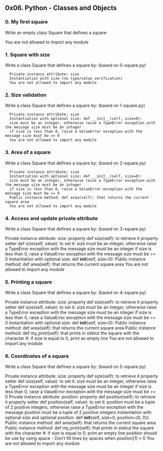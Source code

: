 ## 0x06. Python - Classes and Objects

### 0. My first square
Write an empty class Square that defines a square:

You are not allowed to import any module


### 1. Square with size

Write a class Square that defines a square by: (based on 0-square.py)

      Private instance attribute: size
      Instantiation with size (no type/value verification)
      You are not allowed to import any module

### 2. Size validation

Write a class Square that defines a square by: (based on 1-square.py)

      Private instance attribute: size
      Instantiation with optional size: def __init__(self, size=0):
      size must be an integer, otherwise raise a TypeError exception with the message size must be an integer
      if size is less than 0, raise a ValueError exception with the message size must be >= 0
      You are not allowed to import any module

### 3. Area of a square

Write a class Square that defines a square by: (based on 2-square.py)

      Private instance attribute: size
      Instantiation with optional size: def __init__(self, size=0):
      size must be an integer, otherwise raise a TypeError exception with the message size must be an integer
      if size is less than 0, raise a ValueError exception with the message size must be >= 0
      Public instance method: def area(self): that returns the current square area
      You are not allowed to import any module

### 4. Access and update private attribute

Write a class Square that defines a square by: (based on 3-square.py)

Private instance attribute: size:
property def size(self): to retrieve it
property setter def size(self, value): to set it:
size must be an integer, otherwise raise a TypeError exception with the message size must be an integer
if size is less than 0, raise a ValueError exception with the message size must be >= 0
Instantiation with optional size: def __init__(self, size=0):
Public instance method: def area(self): that returns the current square area
You are not allowed to import any module

### 5. Printing a square
Write a class Square that defines a square by: (based on 4-square.py)

Private instance attribute: size:
property def size(self): to retrieve it
property setter def size(self, value): to set it:
size must be an integer, otherwise raise a TypeError exception with the message size must be an integer
if size is less than 0, raise a ValueError exception with the message size must be >= 0
Instantiation with optional size: def __init__(self, size=0):
Public instance method: def area(self): that returns the current square area
Public instance method: def my_print(self): that prints in stdout the square with the character #:
if size is equal to 0, print an empty line
You are not allowed to import any module

### 6. Coordinates of a square

Write a class Square that defines a square by: (based on 5-square.py)

Private instance attribute: size:
property def size(self): to retrieve it
property setter def size(self, value): to set it:
size must be an integer, otherwise raise a TypeError exception with the message size must be an integer
if size is less than 0, raise a ValueError exception with the message size must be >= 0
Private instance attribute: position:
property def position(self): to retrieve it
property setter def position(self, value): to set it:
position must be a tuple of 2 positive integers, otherwise raise a TypeError exception with the message position must be a tuple of 2 positive integers
Instantiation with optional size and optional position: def __init__(self, size=0, position=(0, 0)):
Public instance method: def area(self): that returns the current square area
Public instance method: def my_print(self): that prints in stdout the square with the character #:
if size is equal to 0, print an empty line
position should be use by using space - Don’t fill lines by spaces when position[1] > 0
You are not allowed to import any module